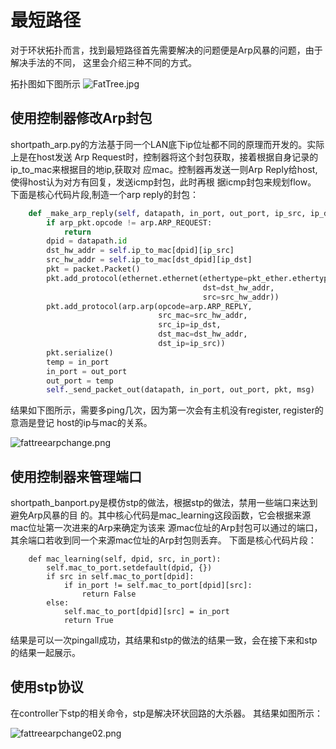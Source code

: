 # 最短路径
对于环状拓扑而言，找到最短路径首先需要解决的问题便是Arp风暴的问题，由于解决手法的不同，
这里会介绍三种不同的方式。

拓扑图如下图所示
![FatTree.jpg](https://github.com/hughesmiao/study_sdn/blob/master/shortpath/controller/images/FatTree.jpg)

## 使用控制器修改Arp封包
shortpath_arp.py的方法基于同一个LAN底下ip位址都不同的原理而开发的。实际上是在host发送
Arp Request时，控制器将这个封包获取，接着根据自身记录的ip_to_mac来根据目的地ip,获取对
应mac。控制器再发送一则Arp Reply给host,使得host认为对方有回复，发送icmp封包，此时再根
据icmp封包来规划flow。
下面是核心代码片段,制造一个arp reply的封包：
``` python
    def _make_arp_reply(self, datapath, in_port, out_port, ip_src, ip_dst, pkt_ether, dst_dpid, arp_pkt, msg):
        if arp_pkt.opcode != arp.ARP_REQUEST:
            return
        dpid = datapath.id
        dst_hw_addr = self.ip_to_mac[dpid][ip_src]
        src_hw_addr = self.ip_to_mac[dst_dpid][ip_dst]
        pkt = packet.Packet()
        pkt.add_protocol(ethernet.ethernet(ethertype=pkt_ether.ethertype,
                                           dst=dst_hw_addr,
                                           src=src_hw_addr))
        pkt.add_protocol(arp.arp(opcode=arp.ARP_REPLY,
                                 src_mac=src_hw_addr,
                                 src_ip=ip_dst,
                                 dst_mac=dst_hw_addr,
                                 dst_ip=ip_src))
        pkt.serialize()
        temp = in_port
        in_port = out_port
        out_port = temp
        self._send_packet_out(datapath, in_port, out_port, pkt, msg)
```
结果如下图所示，需要多ping几次，因为第一次会有主机没有register, register的意涵是登记
host的ip与mac的关系。

![fattreearpchange.png](https://github.com/hughesmiao/study_sdn/blob/master/shortpath/controller/images/fattreearpchange.png)

## 使用控制器来管理端口
shortpath_banport.py是模仿stp的做法，根据stp的做法，禁用一些端口来达到避免Arp风暴的目
的。其中核心代码是mac_learning这段函数，它会根据来源mac位址第一次进来的Arp来确定为该来
源mac位址的Arp封包可以通过的端口，其余端口若收到同一个来源mac位址的Arp封包则丢弃。
下面是核心代码片段：
```
    def mac_learning(self, dpid, src, in_port):
        self.mac_to_port.setdefault(dpid, {})
        if src in self.mac_to_port[dpid]:
            if in_port != self.mac_to_port[dpid][src]:
                return False
        else:
            self.mac_to_port[dpid][src] = in_port
            return True
```
结果是可以一次pingall成功，其结果和stp的做法的结果一致，会在接下来和stp的结果一起展示。

## 使用stp协议
在controller下stp的相关命令，stp是解决环状回路的大杀器。
其结果如图所示：

![fattreearpchange02.png](https://github.com/hughesmiao/study_sdn/blob/master/shortpath/controller/images/fattreearpchange02.png)
